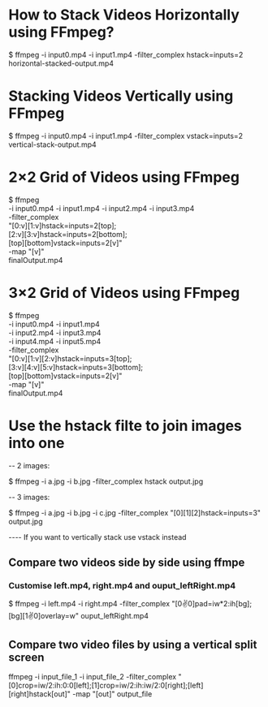 #   How to Stack Videos Horizontally using FFmpeg?

$ ffmpeg -i input0.mp4 -i input1.mp4 -filter_complex hstack=inputs=2 horizontal-stacked-output.mp4

#   Stacking Videos Vertically using FFmpeg

$ ffmpeg -i input0.mp4 -i input1.mp4 -filter_complex vstack=inputs=2 vertical-stack-output.mp4

#  2×2 Grid of Videos using FFmpeg

$ ffmpeg \
-i input0.mp4 -i input1.mp4 -i input2.mp4 -i input3.mp4 \
-filter_complex \
"[0:v][1:v]hstack=inputs=2[top]; \
[2:v][3:v]hstack=inputs=2[bottom]; \
[top][bottom]vstack=inputs=2[v]" \
-map "[v]" \
finalOutput.mp4

#  3×2 Grid of Videos using FFmpeg
$ ffmpeg \
-i input0.mp4 -i input1.mp4 \
-i input2.mp4 -i input3.mp4 \
-i input4.mp4 -i input5.mp4 \
-filter_complex \
"[0:v][1:v][2:v]hstack=inputs=3[top];\
[3:v][4:v][5:v]hstack=inputs=3[bottom];\
[top][bottom]vstack=inputs=2[v]" \
-map "[v]" \
finalOutput.mp4

#  Use the hstack filte to join images into one

-- 2 images:

$ ffmpeg -i a.jpg -i b.jpg -filter_complex hstack output.jpg

-- 3 images:

$ ffmpeg -i a.jpg -i b.jpg -i c.jpg -filter_complex "[0][1][2]hstack=inputs=3" output.jpg

----  If you want to vertically stack use vstack instead



##  Compare two videos side by side using ffmpe

### Customise left.mp4, right.mp4 and ouput_leftRight.mp4
$  ffmpeg -i left.mp4 -i right.mp4 -filter_complex "[0:v:0]pad=iw*2:ih[bg]; [bg][1:v:0]overlay=w" ouput_leftRight.mp4

## Compare two video files by using a vertical split screen

ffmpeg -i input_file_1 -i input_file_2 -filter_complex "[0]crop=iw/2:ih:0:0[left];[1]crop=iw/2:ih:iw/2:0[right];[left][right]hstack[out]" -map "[out]" output_file





